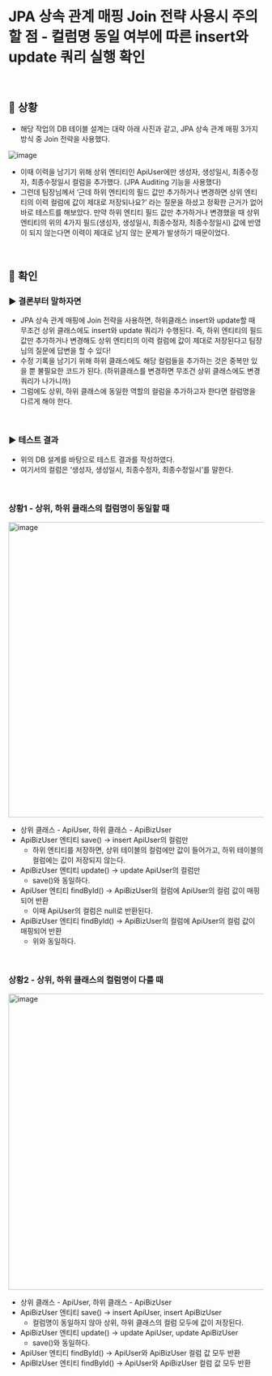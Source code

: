 # JPA 상속 관계 매핑 Join 전략 사용시 주의할 점 - 컬럼명 동일 여부에 따른 insert와 update 쿼리 실행 확인

<br>

## 📌 상황

- 해당 작업의 DB 테이블 설계는 대략 아래 사진과 같고, JPA 상속 관계 매핑 3가지 방식 중 Join 전략을 사용했다.

![image](https://user-images.githubusercontent.com/69254943/179784511-d29749ff-f258-43e5-abd8-beb501ed6425.png)

- 이때 이력을 남기기 위해 상위 엔티티인 ApiUser에만 생성자, 생성일시, 최종수정자, 최종수정일시 컬럼을 추가했다. (JPA Auditing 기능을 사용했다)
- 그런데 팀장님께서 ‘근데 하위 엔티티의 필드 값만 추가하거나 변경하면 상위 엔티티의 이력 컬럼에 값이 제대로 저장되나요?’ 라는 질문을 하셨고 정확한 근거가 없어 바로 테스트를 해보았다. 만약 하위 엔티티 필드 값만 추가하거나 변경했을 때 상위 엔티티의 위의 4가지 필드(생성자, 생성일시, 최종수정자, 최종수정일시) 값에 반영이 되지 않는다면 이력이 제대로 남지 않는 문제가 발생하기 때문이었다.

<br>

## 📌 확인

### ▶️ 결론부터 말하자면
- JPA 상속 관계 매핑에 Join 전략을 사용하면, 하위클래스 insert와 update할 때 무조건 상위 클래스에도 insert와 update 쿼리가 수행된다. 즉, 하위 엔티티의 필드 값만 추가하거나 변경해도 상위 엔티티의 이력 컬럼에 값이 제대로 저장된다고 팀장님의 질문에 답변을 할 수 있다! 
- 수정 기록을 남기기 위해 하위 클래스에도 해당 컬럼들을 추가하는 것은 중복만 있을 뿐 불필요한 코드가 된다. (하위클래스를 변경하면 무조건 상위 클래스에도 변경 쿼리가 나가니까)
- 그럼에도 상위, 하위 클래스에 동일한 역할의 컬럼을 추가하고자 한다면 컬럼명을 다르게 해야 한다.

<br>

### ▶️ 테스트 결과
- 위의 DB 설계를 바탕으로 테스트 결과를 작성하였다. 
- 여기서의 컬럼은 ‘생성자, 생성일시, 최종수정자, 최종수정일시’를 말한다.

<br>

### 상황1 - 상위, 하위 클래스의 컬럼명이 동일할 때

<img width="583" alt="image" src="https://user-images.githubusercontent.com/69254943/179786424-9a698501-6fa1-4365-8dc3-c4f95fb652ee.png">

- 상위 클래스 - ApiUser, 하위 클래스 - ApiBizUser
- ApiBizUser 엔티티 save() → insert ApiUser의 컬럼만
    - 하위 엔티티를 저장하면, 상위 테이블의 컬럼에만 값이 들어가고, 하위 테이블의 컬럼에는 값이 저장되지 않는다.
- ApiBizUser 엔티티 update() → update ApiUser의 컬럼만
    - save()와 동일하다.
- ApiUser 엔티티 findById() → ApiBizUser의 컬럼에 ApiUser의 컬럼 값이 매핑되어 반환
    - 이때 ApiUser의 컬럼은 null로 반환된다.
- ApiBizUser 엔티티 findById() → ApiBizUser의 컬럼에 ApiUser의 컬럼 값이 매핑되어 반환
    - 위와 동일하다.

<br>

### 상황2 - 상위, 하위 클래스의 컬럼명이 다를 때

<img width="585" alt="image" src="https://user-images.githubusercontent.com/69254943/179786761-4aa84eae-9db6-40b3-beb0-330aad69ec16.png">

- 상위 클래스 - ApiUser, 하위 클래스 - ApiBizUser
- ApiBizUser 엔티티 save() → insert ApiUser, insert ApiBizUser
    - 컬럼명이 동일하지 않아 상위, 하위 클래스의 컬럼 모두에 값이 저장된다.
- ApiBizUser 엔티티 update() → update ApiUser, update ApiBizUser
    - save()와 동일하다.
- ApiUser 엔티티 findById() → ApiUser와 ApiBizUser 컬럼 값 모두 반환
- ApiBIzUser 엔티티 findById() → ApiUser와 ApiBizUser 컬럼 값 모두 반환
